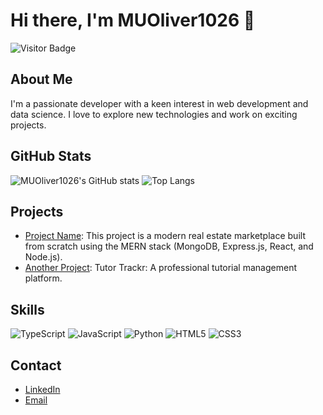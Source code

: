 # Hi there, I'm MUOliver1026 👋

![Visitor Badge](https://visitor-badge.glitch.me/badge?page_id=MUOliver1026)

## About Me
I'm a passionate developer with a keen interest in web development and data science. I love to explore new technologies and work on exciting projects.

## GitHub Stats
![MUOliver1026's GitHub stats](https://github-readme-stats.vercel.app/api?username=MUOliver1026&show_icons=true&theme=radical)
![Top Langs](https://github-readme-stats.vercel.app/api/top-langs/?username=MUOliver1026&layout=compact&theme=radical)

## Projects
- [Project Name](https://github.com/MUOliver1026/EstateEase): This project is a modern real estate marketplace built from scratch using the MERN stack (MongoDB, Express.js, React, and Node.js).
- [Another Project](https://github.com/MUOliver1026/tutor_management_platform): Tutor Trackr: A professional tutorial management platform.

## Skills
![TypeScript](https://img.shields.io/badge/-TypeScript-blue?style=flat&logo=typescript)
![JavaScript](https://img.shields.io/badge/-JavaScript-yellow?style=flat&logo=javascript)
![Python](https://img.shields.io/badge/-Python-blue?style=flat&logo=python)
![HTML5](https://img.shields.io/badge/-HTML5-orange?style=flat&logo=html5)
![CSS3](https://img.shields.io/badge/-CSS3-blue?style=flat&logo=css3)

## Contact
- [LinkedIn](https://www.linkedin.com/in/yuanming-wu-094b40232/)
- [Email](mailto:yuanming.oliver.wu@gmail.com)
